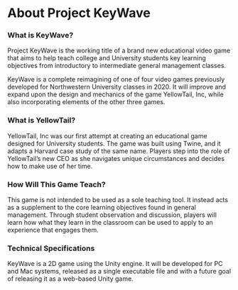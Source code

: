 # About Project KeyWave

### What is KeyWave?

Project KeyWave is the working title of a brand new educational video game that aims to help teach college and University students key learning objectives from introductory to intermediate general management classes.

KeyWave is a complete reimagining of one of four video games previously developed for Northwestern University classes in 2020. It will improve and expand upon the design and mechanics of the game YellowTail, Inc, while also incorporating elements of the other three games. 

### What is YellowTail?

YellowTail, Inc was our first attempt at creating an educational game designed for University students. The game was built using Twine, and it adapts a Harvard case study of the same name. Players step into the role of YellowTail’s new CEO as she navigates unique circumstances and decides how to make use of her time.

### How Will This Game Teach?

This game is not intended to be used as a sole teaching tool. It instead acts as a supplement to the core learning objectives found in general management. Through student observation and discussion, players will learn how what they learn in the classroom can be used to apply to an experience that engages them.

### Technical Specifications

KeyWave is a 2D game using the Unity engine. It will be developed for PC and Mac systems, released as a single executable file and with a future goal of releasing it as a web-based Unity game.
